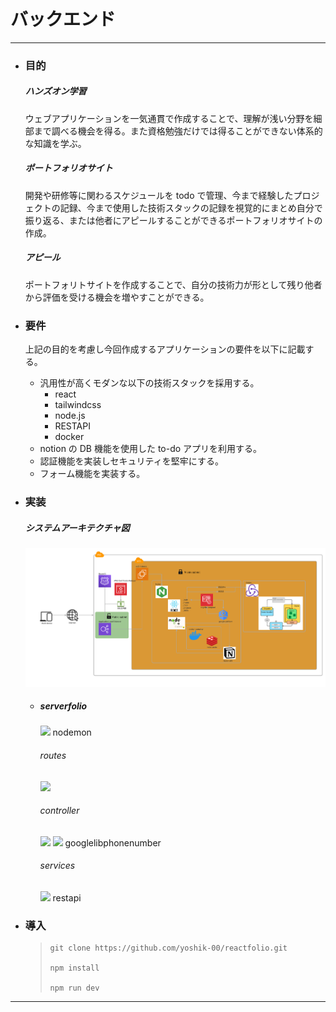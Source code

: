 # バックエンド

---

- ### 目的

  ##### ハンズオン学習

  ウェブアプリケーションを一気通貫で作成することで、理解が浅い分野を細部まで調べる機会を得る。また資格勉強だけでは得ることができない体系的な知識を学ぶ。

  ##### ポートフォリオサイト

  開発や研修等に関わるスケジュールを todo で管理、今まで経験したプロジェクトの記録、今まで使用した技術スタックの記録を視覚的にまとめ自分で振り返る、または他者にアピールすることができるポートフォリオサイトの作成。

  ##### アピール

  ポートフォリトサイトを作成することで、自分の技術力が形として残り他者から評価を受ける機会を増やすことができる。

- ### 要件
  上記の目的を考慮し今回作成するアプリケーションの要件を以下に記載する。
  - 汎用性が高くモダンな以下の技術スタックを採用する。
    - react
    - tailwindcss
    - node.js
    - RESTAPI
    - docker
  - notion の DB 機能を使用した to-do アプリを利用する。
  - 認証機能を実装しセキュリティを堅牢にする。
  - フォーム機能を実装する。
- ### 実装

  ##### システムアーキテクチャ図

  ![alt text](architecture.png)

  - ##### serverfolio

    <img src="https://img.shields.io/badge/Node%20js-339933?style=for-the-badge&logo=nodedotjs&logoColor=white" />
    nodemon<img src="" />

    ###### routes

      <img src="https://img.shields.io/badge/Express%20js-000000?style=for-the-badge&logo=express&logoColor=white" />

    ###### controller

      <img src="https://img.shields.io/badge/Docker-2CA5E0?style=for-the-badge&logo=docker&logoColor=white" />
      <img src="https://img.shields.io/badge/redis-%23DD0031.svg?&style=for-the-badge&logo=redis&logoColor=white" />
      googlelibphonenumber<img src="" />

    ###### services

      <img src="https://img.shields.io/badge/Notion-000000?style=for-the-badge&logo=notion&logoColor=white" />
      restapi<img src="" />

- ### 導入
  > ```
  > git clone https://github.com/yoshik-00/reactfolio.git
  > 
  > npm install
  >
  > npm run dev
  > ```

---
